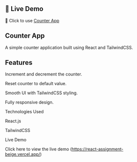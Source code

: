 ## 🚀 Live Demo
🔗 Click to use [Counter App]( https://react-assignment-beige.vercel.app/ )

## Counter App

A simple counter application built using React and TailwindCSS.

## Features

Increment and decrement the counter.

Reset counter to default value.

Smooth UI with TailwindCSS styling.

Fully responsive design.

Technologies Used

React.js

TailwindCSS

Live Demo

Click here to view the live demo (https://react-assignment-beige.vercel.app/)


